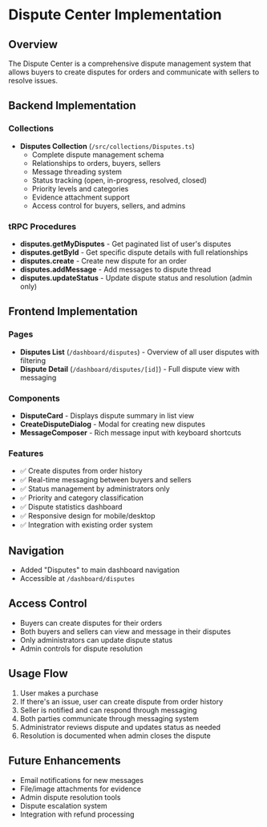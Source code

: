 # Dispute Center Implementation

## Overview
The Dispute Center is a comprehensive dispute management system that allows buyers to create disputes for orders and communicate with sellers to resolve issues.

## Backend Implementation

### Collections
- **Disputes Collection** (`/src/collections/Disputes.ts`)
  - Complete dispute management schema
  - Relationships to orders, buyers, sellers
  - Message threading system
  - Status tracking (open, in-progress, resolved, closed)
  - Priority levels and categories
  - Evidence attachment support
  - Access control for buyers, sellers, and admins

### tRPC Procedures
- **disputes.getMyDisputes** - Get paginated list of user's disputes
- **disputes.getById** - Get specific dispute details with full relationships
- **disputes.create** - Create new dispute for an order
- **disputes.addMessage** - Add messages to dispute thread
- **disputes.updateStatus** - Update dispute status and resolution (admin only)

## Frontend Implementation

### Pages
- **Disputes List** (`/dashboard/disputes`) - Overview of all user disputes with filtering
- **Dispute Detail** (`/dashboard/disputes/[id]`) - Full dispute view with messaging

### Components
- **DisputeCard** - Displays dispute summary in list view
- **CreateDisputeDialog** - Modal for creating new disputes
- **MessageComposer** - Rich message input with keyboard shortcuts

### Features
- ✅ Create disputes from order history
- ✅ Real-time messaging between buyers and sellers
- ✅ Status management by administrators only
- ✅ Priority and category classification
- ✅ Dispute statistics dashboard
- ✅ Responsive design for mobile/desktop
- ✅ Integration with existing order system

## Navigation
- Added "Disputes" to main dashboard navigation
- Accessible at `/dashboard/disputes`

## Access Control
- Buyers can create disputes for their orders
- Both buyers and sellers can view and message in their disputes
- Only administrators can update dispute status
- Admin controls for dispute resolution

## Usage Flow
1. User makes a purchase
2. If there's an issue, user can create dispute from order history
3. Seller is notified and can respond through messaging
4. Both parties communicate through messaging system
5. Administrator reviews dispute and updates status as needed
6. Resolution is documented when admin closes the dispute

## Future Enhancements
- Email notifications for new messages
- File/image attachments for evidence
- Admin dispute resolution tools
- Dispute escalation system
- Integration with refund processing
